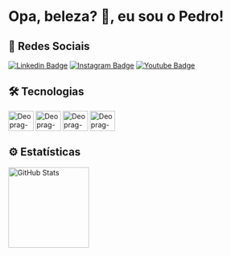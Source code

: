 # Opa, beleza? 🖖, eu sou o Pedro!


## 🤙 Redes Sociais

[![Linkedin Badge](https://img.shields.io/badge/LinkedIn-0077B5?style=for-the-badge&logo=linkedin&logoColor=white)](https://www.linkedin.com/in/pedro-rocha-1889b057/)
[![Instagram Badge](https://img.shields.io/badge/Instagram-E4405F?style=for-the-badge&logo=instagram&logoColor=white)](https://www.instagram.com/deopr4g)
[![Youtube Badge](https://img.shields.io/badge/YouTube-FF0000?style=for-the-badge&logo=youtube&logoColor=white)](https://www.youtube.com/c/PedroRochaD)
## 🛠️ Tecnologias

<div style="display" display="inline-block">
<img align="center" alt="Deoprag-HTML" width="50" height="40" src="https://cdn.jsdelivr.net/gh/devicons/devicon/icons/html5/html5-original.svg"/>
<img align="center" alt="Deoprag-CSS" width="50" height="40" src="https://cdn.jsdelivr.net/gh/devicons/devicon/icons/css3/css3-original.svg"/>
<img align="center" alt="Deoprag-JS" width="50" height="40" src="https://cdn.jsdelivr.net/gh/devicons/devicon/icons/javascript/javascript-original.svg"/>
<img align="center" alt="Deoprag-C" width="50" height="40" src="https://cdn.jsdelivr.net/gh/devicons/devicon/icons/c/c-original.svg"/>
</div>

## ⚙️ Estatísticas
<div>
  <a href="https://github.com/Deoprag">
  <img height="160em" alt="GitHub Stats" src="https://github-readme-stats.vercel.app/api?username=Deoprag&show_icons=true&theme=github_dark">
</div>
